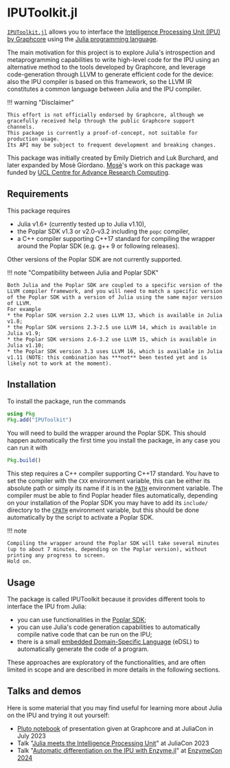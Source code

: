 # IPUToolkit.jl

[`IPUToolkit.jl`](https://github.com/JuliaIPU/IPUToolkit.jl) allows you to interface the [Intelligence Processing Unit (IPU) by Graphcore](https://www.graphcore.ai/products/ipu) using the [Julia programming language](https://julialang.org/).

The main motivation for this project is to explore Julia's introspection and metaprogramming capabilities to write high-level code for the IPU using an alternative method to the tools developed by Graphcore, and leverage code-generation through LLVM to generate efficient code for the device: also the IPU compiler is based on this framework, so the LLVM IR constitutes a common language between Julia and the IPU compiler.

!!! warning "Disclaimer"

    This effort is not officially endorsed by Graphcore, although we gracefully received help through the public Graphcore support channels.
    This package is currently a proof-of-concept, not suitable for production usage.
	Its API may be subject to frequent development and breaking changes.

This package was initially created by Emily Dietrich and Luk Burchard, and later expanded by Mosè Giordano.
[Mosè](https://github.com/giordano)'s work on this package was funded by [UCL Centre for Advance Research Computing](https://www.ucl.ac.uk/advanced-research-computing).

## Requirements

This package requires

* Julia v1.6+ (currently tested up to Julia v1.10),
* the Poplar SDK v1.3 or v2.0-v3.2 including the `popc` compiler,
* a C++ compiler supporting C++17 standard for compiling the wrapper around the Poplar SDK (e.g. g++ 9 or following releases).

Other versions of the Poplar SDK are not currently supported.

!!! note "Compatibility between Julia and Poplar SDK"

    Both Julia and the Poplar SDK are coupled to a specific version of the LLVM compiler framework, and you will need to match a specific version of the Poplar SDK with a version of Julia using the same major version of LLVM.
    For example
    * the Poplar SDK version 2.2 uses LLVM 13, which is available in Julia v1.8;
    * the Poplar SDK versions 2.3-2.5 use LLVM 14, which is available in Julia v1.9;
    * the Poplar SDK versions 2.6-3.2 use LLVM 15, which is available in Julia v1.10;
    * the Poplar SDK version 3.3 uses LLVM 16, which is available in Julia v1.11 (NOTE: this combination has ***not** been tested yet and is likely not to work at the moment).

## Installation

To install the package, run the commands

```julia
using Pkg
Pkg.add("IPUToolkit")
```

You will need to build the wrapper around the Poplar SDK.
This should happen automatically the first time you install the package, in any case you can run it with

```julia
Pkg.build()
```

This step requires a C++ compiler supporting C++17 standard.
You have to set the compiler with the `CXX` environment variable, this can be either its absolute path or simply its name if it is in the [`PATH`](https://en.wikipedia.org/wiki/PATH_(variable)) environment variable.
The compiler must be able to find Poplar header files automatically, depending on your installation of the Poplar SDK you may have to add its `include/` directory to the [`CPATH`](https://gcc.gnu.org/onlinedocs/cpp/Environment-Variables.html) environment variable, but this should be done automatically by the script to activate a Poplar SDK.

!!! note

	Compiling the wrapper around the Poplar SDK will take several minutes (up to about 7 minutes, depending on the Poplar version), without printing any progress to screen.
	Hold on.

## Usage

The package is called IPUToolkit because it provides different tools to interface the IPU from Julia:

* you can use functionalities in the [Poplar SDK](https://www.graphcore.ai/products/poplar);
* you can use Julia's code generation capabilities to automatically compile native code that can be run on the IPU;
* there is a small [embedded Domain-Specific Language](https://en.wikipedia.org/wiki/Domain-specific_language) (eDSL) to automatically generate the code of a program.

These approaches are exploratory of the functionalities, and are often limited in scope and are described in more details in the following sections.

## Talks and demos

Here is some material that you may find useful for learning more about Julia on the IPU and trying it out yourself:

* [Pluto notebook](https://giordano.github.io/blog/2023-07-20-julia-ipu/) of presentation given at Graphcore and at JuliaCon in July 2023
* Talk "[Julia meets the Intelligence Processing Unit](https://www.youtube.com/watch?v=-fxB0kmcCVE)" at JuliaCon 2023
* Talk "[Automatic differentiation on the IPU with Enzyme.jl](https://giordano.github.io/talks/2024-03-27-julia-ipu-enzymecon/)" at [EnzymeCon 2024](https://enzyme.mit.edu/conference)
